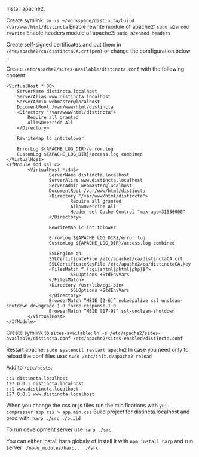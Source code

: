 Install apache2.

Create symlink: `ln -s ~/workspace/distincta/build /var/www/html/distincta`
Enable rewrite module of apache2: `sudo a2enmod rewrite`
Enable headers module of apache2: `sudo a2enmod headers`

Create self-signed certificates and put them in `/etc/apache2/ca/distinctaCA.crt(pem)` or change the comfiguration below
..

Create `/etc/apache2/sites-available/distincta.conf` with the following content:
```
<VirtualHost *:80>
	ServerName distincta.localhost
	ServerAlias www.distincta.localhost
	ServerAdmin webmaster@localhost
	DocumentRoot /var/www/html/distincta
	<Directory "/var/www/html/distincta">
		Require all granted
		AllowOverride All
	</Directory>

	RewriteMap lc int:tolower

	ErrorLog ${APACHE_LOG_DIR}/error.log
	CustomLog ${APACHE_LOG_DIR}/access.log combined
</VirtualHost>
<IfModule mod_ssl.c>
        <VirtualHost *:443>
                ServerName distincta.localhost
                ServerAlias www.distincta.localhost
                ServerAdmin webmaster@localhost
                DocumentRoot /var/www/html/distincta
                <Directory "/var/www/html/distincta">
                        Require all granted
                        AllowOverride All
                        Header set Cache-Control "max-age=31536000"
                </Directory>

                RewriteMap lc int:tolower

                ErrorLog ${APACHE_LOG_DIR}/error.log
                CustomLog ${APACHE_LOG_DIR}/access.log combined

                SSLEngine on
                SSLCertificateFile /etc/apache2/ca/distinctaCA.crt
                SSLCertificateKeyFile /etc/apache2/ca/distinctaCA.key
                <FilesMatch “.(cgi|shtml|phtml|php)$”>
                        SSLOptions +StdEnvVars
                </FilesMatch>
                <Directory /usr/lib/cgi-bin>
                        SSLOptions +StdEnvVars
                </Directory>
                BrowserMatch “MSIE [2-6]” nokeepalive ssl-unclean-shutdown downgrade-1.0 force-response-1.0
                BrowserMatch “MSIE [17-9]” ssl-unclean-shutdown
        </VirtualHost>
</IfModule>
```

Create symlink to `sites-available`: `ln -s /etc/apache2/sites-available/distincta.conf /etc/apache2/sites-enabled/distincta.conf`

Restart apache: `sudo systemctl restart apache2`
In case you need only to reload the conf files use: `sudo /etc/init.d/apache2 reload`

Add to `/etc/hosts`:
```
::1 distincta.localhost
127.0.0.1 distincta.localhost
::1 www.distincta.localhost
127.0.0.1 www.distincta.localhost
```

When you change the css or js files run the minifications with `yui-compressor app.css > app.min.css`
Build project for distincta.localhost and prod with:
```harp ./src ./build```

To run development server use ```harp ./src```

You can either install harp globaly of install it with `npm install harp` and run server `./node_modules/harp... ./src`

